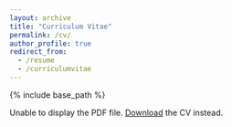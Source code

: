 ```yaml
---
layout: archive
title: "Curriculum Vitae"
permalink: /cv/
author_profile: true
redirect_from:
  - /resume
  - /curriculumvitae
---
```


{% include base_path %}

<object data="/uploads/media/default/0001/01/540cb75550adf33f281f29132dddd14fded85bfc.pdf" type="application/pdf" width="100%" height="500px">
<p>Unable to display the PDF file. <a href="/uploads/media/default/0001/01/540cb75550adf33f281f29132dddd14fded85bfc.pdf">Download</a> the CV instead.</p>
